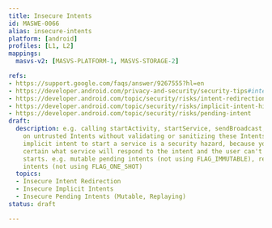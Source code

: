 ```yaml
---
title: Insecure Intents
id: MASWE-0066
alias: insecure-intents
platform: [android]
profiles: [L1, L2]
mappings:
  masvs-v2: [MASVS-PLATFORM-1, MASVS-STORAGE-2]

refs:
- https://support.google.com/faqs/answer/9267555?hl=en
- https://developer.android.com/privacy-and-security/security-tips#intents
- https://developer.android.com/topic/security/risks/intent-redirection
- https://developer.android.com/topic/security/risks/implicit-intent-hijacking
- https://developer.android.com/topic/security/risks/pending-intent
draft:
  description: e.g. calling startActivity, startService, sendBroadcast, or setResult
    on untrusted Intents without validating or sanitizing these Intents. Using an
    implicit intent to start a service is a security hazard, because you can't be
    certain what service will respond to the intent and the user can't see which service
    starts. e.g. mutable pending intents (not using FLAG_IMMUTABLE), replaying pending
    intents (not using FLAG_ONE_SHOT)
  topics:
  - Insecure Intent Redirection
  - Insecure Implicit Intents
  - Insecure Pending Intents (Mutable, Replaying)
status: draft

---
```



